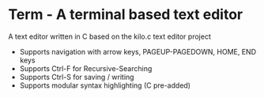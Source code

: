 # Term - A terminal based text editor
A text editor written in C based on the kilo.c text editor project

- Supports navigation with arrow keys, PAGEUP-PAGEDOWN, HOME, END keys
- Supports Ctrl-F for Recursive-Searching 
- Supports Ctrl-S for saving / writing
- Supports modular syntax highlighting (C pre-added)
